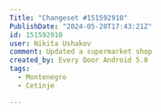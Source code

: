 ```yaml
---
Title: "Changeset #151592910"
PublishDate: "2024-05-20T17:43:21Z"
id: 151592910
user: Nikita Ushakov
comment: Updated a supermarket shop
created_by: Every Door Android 5.0
tags:
  - Montenegro
  - Cetinje

---
```

